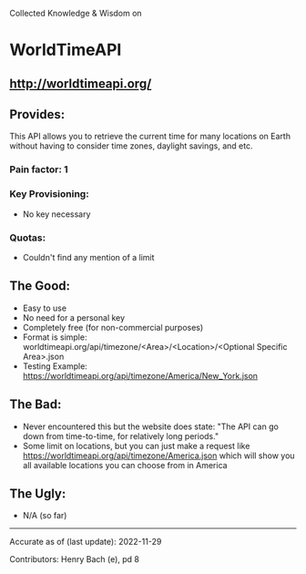 Collected Knowledge & Wisdom on
# WorldTimeAPI
http://worldtimeapi.org/
---
## Provides:
This API allows you to retrieve the current time for many locations on Earth without having to consider time zones, daylight savings, and etc.

### Pain factor: 1

### Key Provisioning:
- No key necessary

### Quotas:
- Couldn't find any mention of a limit

## The Good:
- Easy to use
- No need for a personal key
- Completely free (for non-commercial purposes)
- Format is simple: worldtimeapi.org/api/timezone/\<Area>/\<Location>/\<Optional Specific Area>.json
- Testing Example: https://worldtimeapi.org/api/timezone/America/New_York.json

## The Bad:
- Never encountered this but the website does state: "The API can go down from time-to-time, for relatively long periods."
- Some limit on locations, but you can just make a request like https://worldtimeapi.org/api/timezone/America.json which will show you all available locations you can choose from in America

## The Ugly:
- N/A (so far)

---

Accurate as of (last update):   2022-11-29

Contributors:
Henry Bach (e), pd 8
